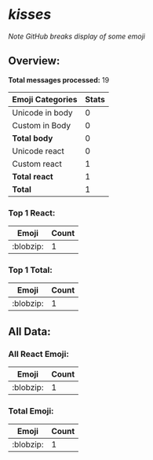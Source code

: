 # *kisses*

*Note GitHub breaks display of some emoji*

## Overview:

**Total messages processed:** 19

Emoji Categories | Stats
-------|--------
Unicode in body | 0
Custom in Body | 0
**Total body** | 0
Unicode react | 0
Custom react | 1
**Total react** | 1
**Total** | 1

### Top 1 React:

Emoji | Count
-------|--------
:blobzip: | 1

### Top 1 Total:

Emoji | Count
-------|--------
:blobzip: | 1

## All Data:

### All React Emoji:

Emoji | Count
-------|--------
:blobzip: | 1

### Total Emoji:

Emoji | Count
-------|--------
:blobzip: | 1

